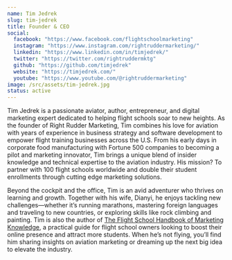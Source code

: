 ```yaml
---
name: Tim Jedrek
slug: tim-jedrek
title: Founder & CEO
social:
  facebook: "https://www.facebook.com/flightschoolmarketing"
  instagram: "https://www.instagram.com/rightruddermarketing/"
  linkedin: "https://www.linkedin.com/in/timjedrek/"
  twitter: "https://twitter.com/rightruddermktg"
  github: "https://github.com/timjedrek"
  website: "https://timjedrek.com/"
  youtube: "https://www.youtube.com/@rightruddermarketing"
image: /src/assets/tim-jedrek.jpg
status: active
---
```


Tim Jedrek is a passionate aviator, author, entrepreneur, and digital marketing expert dedicated to helping flight schools soar to new heights. As the founder of Right Rudder Marketing, Tim combines his love for aviation with years of experience in business strategy and software development to empower flight training businesses across the U.S. From his early days in corporate food manufacturing with Fortune 500 companies to becoming a pilot and marketing innovator, Tim brings a unique blend of insider knowledge and technical expertise to the aviation industry. His mission? To partner with 100 flight schools worldwide and double their student enrollments through cutting edge marketing solutions.

Beyond the cockpit and the office, Tim is an avid adventurer who thrives on learning and growth. Together with his wife, Dianyi, he enjoys tackling new challenges—whether it’s running marathons, mastering foreign languages and traveling to new countries, or exploring skills like rock climbing and painting. Tim is also the author of [The Flight School Handbook of Marketing Knowledge](https://a.co/d/d4WWWPN), a practical guide for flight school owners looking to boost their online presence and attract more students. When he’s not flying, you’ll find him sharing insights on aviation marketing or dreaming up the next big idea to elevate the industry.


